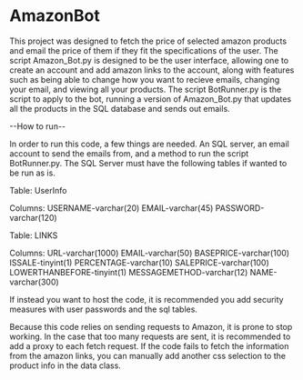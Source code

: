 # AmazonBot
This project was designed to fetch the price of selected amazon products and email the price of them if they fit the specifications of the user. The script Amazon_Bot.py is designed to be the user interface, allowing one to create an account and add amazon links to the account, along with features such as being able to change how you want to recieve emails, changing your email, and viewing all your products. The script BotRunner.py is the script to apply to the bot, running a version of Amazon_Bot.py that updates all the products in the SQL database and sends out emails.

--How to run--

In order to run this code, a few things are needed. An SQL server, an email account to send the emails from, and a method to run the script BotRunner.py. The SQL Server must have the following tables if wanted to be run as is.

Table: UserInfo

Columns:
USERNAME-varchar(20)
EMAIL-varchar(45)
PASSWORD-varchar(120)

Table: LINKS

Columns:
URL-varchar(1000)
EMAIL-varchar(50)
BASEPRICE-varchar(100)
ISSALE-tinyint(1)
PERCENTAGE-varchar(10)
SALEPRICE-varchar(100)
LOWERTHANBEFORE-tinyint(1)
MESSAGEMETHOD-varchar(12)
NAME-varchar(300)

If instead you want to host the code, it is recommended you add security measures with user passwords and the sql tables.

Because this code relies on sending requests to Amazon, it is prone to stop working. In the case that too many requests are sent, it is recommended to add a proxy to each fetch request. If the code fails to fetch the information from the amazon links, you can manually add another css selection to the product info in the data class.
